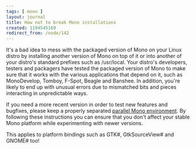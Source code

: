 ```yaml
---
tags: [ mono ]
layout: journal
title: How not to break Mono installations
created: 1194545169
redirect_from: /node/142
---
```

It's a bad idea to mess with the packaged version of Mono on your Linux distro by installing another version of Mono on top of it or into another of your distro's standard prefixes such as /usr/local. Your distro's developers, testers and packagers have tested the packaged version of Mono to make sure that it works with the various applications that depend on it, such as MonoDevelop, Tomboy, F-Spot, Beagle and Banshee. In addition, you're likely to end up with unusual errors due to mismatched bits and pieces interacting in unpredictable ways.<!--break-->

If you need a more recent version in order to test new features and bugfixes, please keep a properly separated [parallel Mono environment](http://www.mono-project.com/Parallel_Mono_Environments). By following these instructions you can ensure that you don't affect your stable Mono platform while experimenting with newer versions.

This applies to platform bindings such as GTK#, GtkSourceView# and GNOME# too!